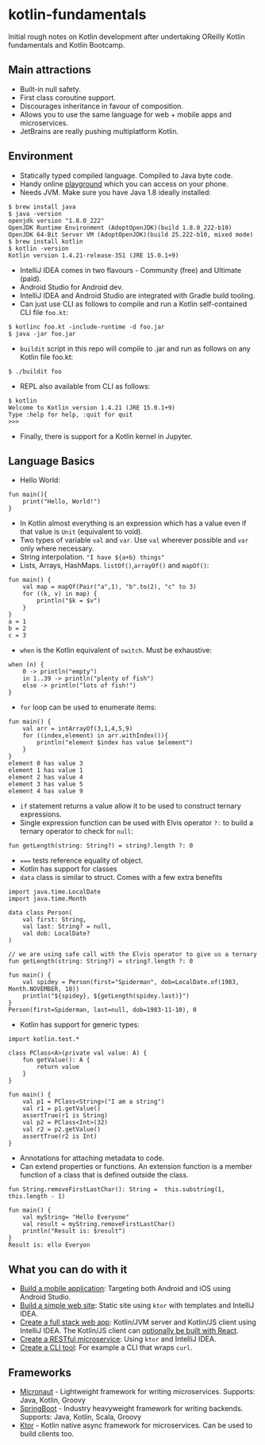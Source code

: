 # kotlin-fundamentals

Initial rough notes on Kotlin development after undertaking OReilly Kotlin fundamentals and Kotlin Bootcamp.

## Main attractions
* Built-in null safety.
* First class coroutine support.
* Discourages inheritance in favour of composition.
* Allows you to use the same language for web + mobile apps and microservices.
* JetBrains are really pushing multiplatform Kotlin.

## Environment
* Statically typed compiled language.  Compiled to Java byte code.
* Handy online [playground](https://play.kotlinlang.org/) which you can access on your phone.
* Needs JVM.  Make sure you have Java 1.8 ideally installed:
```
$ brew install java
$ java -version
openjdk version "1.8.0_222"
OpenJDK Runtime Environment (AdoptOpenJDK)(build 1.8.0_222-b10)
OpenJDK 64-Bit Server VM (AdoptOpenJDK)(build 25.222-b10, mixed mode)
$ brew install kotlin
$ kotlin -version
Kotlin version 1.4.21-release-351 (JRE 15.0.1+9)
```
* IntelliJ IDEA comes in two flavours - Community (free) and Ultimate (paid).
* Android Studio for Android dev.
* IntelliJ IDEA and Android Studio are integrated with Gradle build tooling.
* Can just use CLI as follows to compile and run a Kotlin self-contained CLI file `foo.kt`:
```
$ kotlinc foo.kt -include-runtime -d foo.jar
$ java -jar foo.jar
```
* `buildit` script in this repo will compile to .jar and run as follows on any Kotlin file foo.kt:
```
$ ./buildit foo
```
* REPL also available from CLI as follows:
```
$ kotlin
Welcome to Kotlin version 1.4.21 (JRE 15.0.1+9)
Type :help for help, :quit for quit
>>>
```
* Finally, there is support for a Kotlin kernel in Jupyter.

## Language Basics
* Hello World:
```
fun main(){
    print("Hello, World!")
}
```
* In Kotlin almost everything is an expression which has a value even if that value is `Unit` (equivalent to void).
* Two types of variable `val` and `var`.   Use `val` wherever possible and `var` only where necessary.
* String interpolation.  `"I have ${a+b} things"`
* Lists, Arrays, HashMaps.  `listOf()`,`arrayOf()` and `mapOf()`:
```
fun main() {
    val map = mapOf(Pair("a",1), "b".to(2), "c" to 3)
    for ((k, v) in map) {
        println("$k = $v")
    }
}
a = 1
b = 2
c = 3
```
* `when` is the Kotlin equivalent of `switch`.  Must be exhaustive:
``` 
when (n) {
    0 -> println("empty")
    in 1..39 -> println("plenty of fish")
    else -> println("lots of fish!")
}
```
* `for` loop can be used to enumerate items:
```
fun main() {
    val arr = intArrayOf(3,1,4,5,9)
    for ((index,element) in arr.withIndex()){
        println("element $index has value $element")
    }
}
element 0 has value 3
element 1 has value 1
element 2 has value 4
element 3 has value 5
element 4 has value 9
```
* `if` statement returns a value allow it to be used to construct ternary expressions.
* Single expression function can be used with Elvis operator `?:` to build a ternary operator to check for `null`:
```
fun getLength(string: String?) = string?.length ?: 0
```
* `===` tests reference equality of object.
* Kotlin has support for classes
* `data` class is similar to struct.  Comes with a few extra benefits
```
import java.time.LocalDate
import java.time.Month

data class Person(
    val first: String,
    val last: String? = null,
    val dob: LocalDate?
)

// we are using safe call with the Elvis operator to give us a ternary
fun getLength(string: String?) = string?.length ?: 0

fun main() {
    val spidey = Person(first="Spiderman", dob=LocalDate.of(1983, Month.NOVEMBER, 10))
    println("${spidey}, ${getLength(spidey.last)}")
}
Person(first=Spiderman, last=null, dob=1983-11-10), 0
```
* Kotlin has support for generic types:
```
import kotlin.test.*

class PClass<A>(private val value: A) {
    fun getValue(): A {
        return value
    }
}

fun main() {
    val p1 = PClass<String>("I am a string")
    val r1 = p1.getValue()
    assertTrue(r1 is String)
    val p2 = PClass<Int>(32)
    val r2 = p2.getValue()
    assertTrue(r2 is Int)
}
```
* Annotations for attaching metadata to code.
* Can extend properties or functions.  An extension function is a member function of a class that is defined outside the class.
```
fun String.removeFirstLastChar(): String =  this.substring(1, this.length - 1)

fun main() {
    val myString= "Hello Everyone"
    val result = myString.removeFirstLastChar()
    println("Result is: $result")
}
Result is: ello Everyon
```

## What you can do with it
* [Build a mobile application](https://kotlinlang.org/docs/mobile/create-first-app.html): Targeting both Android and iOS using Android Studio.
* [Build a simple web site](https://play.kotlinlang.org/hands-on/Creating%20a%20website%20with%20Ktor/01_introduction): Static site using `ktor` with templates and IntelliJ IDEA.
* [Create a full stack web app](https://play.kotlinlang.org/hands-on/Full%20Stack%20Web%20App%20with%20Kotlin%20Multiplatform/01_Introduction): Kotlin/JVM server and Kotlin/JS client using IntelliJ IDEA.  The Kotlin/JS client can [optionally be built with React](https://play.kotlinlang.org/hands-on/Building%20Web%20Applications%20with%20React%20and%20Kotlin%20JS/01_Introduction).
* [Create a RESTful microservice](https://play.kotlinlang.org/hands-on/Creating%20HTTP%20APIs%20with%20Ktor/01_introduction): Using `ktor` and IntelliJ IDEA.
* [Create a CLI tool](https://play.kotlinlang.org/hands-on/Introduction%20to%20Kotlin%20Native/01_Introduction): For example a CLI that wraps `curl`.


## Frameworks
* [Micronaut](https://micronaut.io/) - Lightweight framework for writing microservices.  Supports: Java, Kotlin, Groovy
* [SpringBoot](https://spring.io/projects/spring-boot) - Industry heavyweight framework for writing backends.  Supports: Java, Kotlin, Scala, Groovy
* [Ktor](https://ktor.io/) - Kotlin native async framework for microservices.  Can be used to build clients too.
